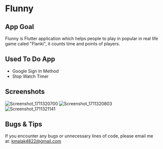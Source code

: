# Flunny

## App Goal
Flunny is Flutter application which helps people to play in popular in real life game caled "Flanki", it counts time and points of players. 

## Used To Do App
- Google Sign In Method
- Stop Watch Timer

## Screenshots
![Screenshot_1711320700](https://github.com/malak4822/Flunny/assets/71153710/68e305ac-f601-4cd7-935d-3cce4340f7b2)
![Screenshot_1711320803](https://github.com/malak4822/Flunny/assets/71153710/831f4559-a9b1-4e0d-949a-90321f08c46c)
![Screenshot_1711321141](https://github.com/malak4822/Flunny/assets/71153710/b5abf94b-bd4c-4ea9-b7d1-77a76fbdb870)


## Bugs & Tips
If you encounter any bugs or unnecessary lines of code, please email me at: kmalak4822@gmail.com




